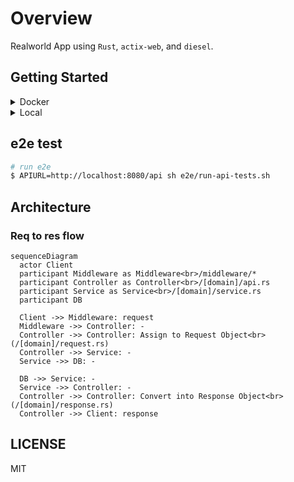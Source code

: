 # Overview

Realworld App using `Rust`, `actix-web`, and `diesel`.

## Getting Started

<details>
  <summary>Docker</summary>
  
  ```zsh
  $ docker-compose up -d
  $ curl http://localhost:8080/api/healthcheck
  # => OK
  ```
</details>

<details>
  <summary>Local</summary>
  
  ```zsh
  # start postgres
  $ brew services start postgres
  # start app
  $ disel setup
  $ cargo run
  ```

</details>

## e2e test

```zsh
# run e2e
$ APIURL=http://localhost:8080/api sh e2e/run-api-tests.sh
```

## Architecture

### Req to res flow

```mermaid
sequenceDiagram
  actor Client
  participant Middleware as Middleware<br>/middleware/*
  participant Controller as Controller<br>/[domain]/api.rs
  participant Service as Service<br>/[domain]/service.rs
  participant DB

  Client ->> Middleware: request
  Middleware ->> Controller: -
  Controller ->> Controller: Assign to Request Object<br>(/[domain]/request.rs)
  Controller ->> Service: -
  Service ->> DB: -

  DB ->> Service: -
  Service ->> Controller: -
  Controller ->> Controller: Convert into Response Object<br>(/[domain]/response.rs)
  Controller ->> Client: response
```

## LICENSE

MIT
